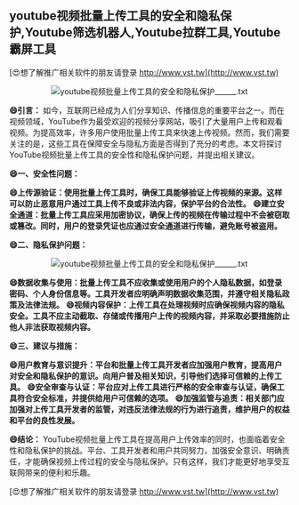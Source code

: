 ## **youtube视频批量上传工具的安全和隐私保护,Youtube筛选机器人,Youtube拉群工具,Youtube霸屏工具**

[😍想了解推广相关软件的朋友请登录 http://www.vst.tw](http://www.vst.tw)

 <center><img src="https://vst.tw/MP4/tuiguang/png/0.png" alt="youtube视频批量上传工具的安全和隐私保护______.txt"></center>

**😄引言：**
如今，互联网已经成为人们分享知识、传播信息的重要平台之一。而在视频领域，YouTube作为最受欢迎的视频分享网站，吸引了大量用户上传和观看视频。为提高效率，许多用户使用批量上传工具来快速上传视频。然而，我们需要关注的是，这些工具在保障安全与隐私方面是否得到了充分的考虑。本文将探讨YouTube视频批量上传工具的安全性和隐私保护问题，并提出相关建议。

**😄一、安全性问题：**

**😄上传源验证：使用批量上传工具时，确保工具能够验证上传视频的来源。这样可以防止恶意用户通过工具上传不良或非法内容，保护平台的合法性。**
**😄建立安全通道：批量上传工具应采用加密协议，确保上传的视频在传输过程中不会被窃取或篡改。同时，用户的登录凭证也应通过安全通道进行传输，避免账号被盗用。**

**😄二、隐私保护问题：**

 <center><img src="https://vst.tw/MP4/tuiguang/png/2.png" alt="youtube视频批量上传工具的安全和隐私保护______.txt"></center>

**😄数据收集与使用：批量上传工具不应收集或使用用户的个人隐私数据，如登录密码、个人身份信息等。工具开发者应明确声明数据收集范围，并遵守相关隐私政策及法律法规。**
**😄视频内容保护：上传工具在处理视频时应确保视频内容的隐私安全。工具不应主动截取、存储或传播用户上传的视频内容，并采取必要措施防止他人非法获取视频内容。**

**😄三、建议与措施：**

**😄用户教育与意识提升：平台和批量上传工具开发者应加强用户教育，提高用户对安全和隐私保护的意识。向用户普及相关知识，引导他们选择可信赖的上传工具。**
**😄安全审查与认证：平台应对上传工具进行严格的安全审查与认证，确保工具符合安全标准，并提供给用户可信赖的选项。**
**😄加强监管与追责：相关部门应加强对上传工具开发者的监管，对违反法律法规的行为进行追责，维护用户的权益和平台的良性发展。**

**😄结论：**
YouTube视频批量上传工具在提高用户上传效率的同时，也面临着安全性和隐私保护的挑战。平台、工具开发者和用户共同努力，加强安全意识、明确责任，才能确保视频上传过程的安全与隐私保护。只有这样，我们才能更好地享受互联网带来的便利和乐趣。

[😍想了解推广相关软件的朋友请登录 http://www.vst.tw](http://www.vst.tw)



